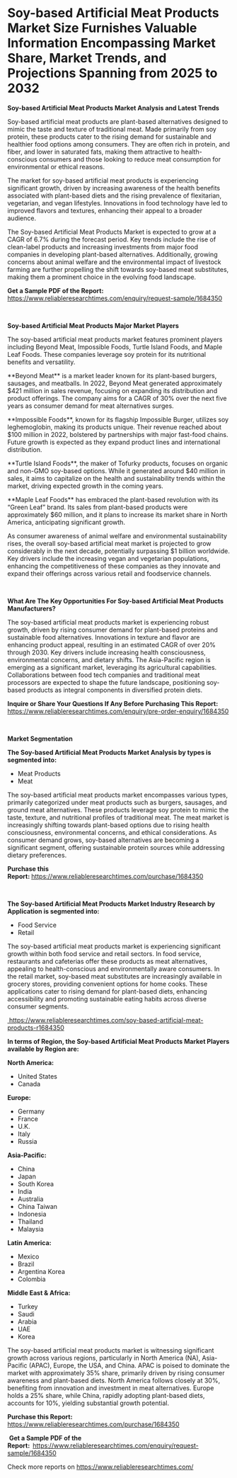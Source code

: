 <p><h1>Soy-based Artificial Meat Products Market Size Furnishes Valuable Information Encompassing Market Share, Market Trends, and Projections Spanning from 2025 to 2032</h1></p><p><strong>Soy-based Artificial Meat Products Market Analysis and Latest Trends</strong></p>
<p><p>Soy-based artificial meat products are plant-based alternatives designed to mimic the taste and texture of traditional meat. Made primarily from soy protein, these products cater to the rising demand for sustainable and healthier food options among consumers. They are often rich in protein, and fiber, and lower in saturated fats, making them attractive to health-conscious consumers and those looking to reduce meat consumption for environmental or ethical reasons.</p><p>The market for soy-based artificial meat products is experiencing significant growth, driven by increasing awareness of the health benefits associated with plant-based diets and the rising prevalence of flexitarian, vegetarian, and vegan lifestyles. Innovations in food technology have led to improved flavors and textures, enhancing their appeal to a broader audience. </p><p>The Soy-based Artificial Meat Products Market is expected to grow at a CAGR of 6.7% during the forecast period. Key trends include the rise of clean-label products and increasing investments from major food companies in developing plant-based alternatives. Additionally, growing concerns about animal welfare and the environmental impact of livestock farming are further propelling the shift towards soy-based meat substitutes, making them a prominent choice in the evolving food landscape.</p></p>
<p><strong>Get a Sample PDF of the Report:&nbsp;</strong> <a href="https://www.reliableresearchtimes.com/enquiry/request-sample/1684350?utm_campaign=3063&utm_medium=2&utm_source=Github&utm_content=ia&utm_term=26032025&utm_id=soy-based-artificial-meat-products">https://www.reliableresearchtimes.com/enquiry/request-sample/1684350</a></p>
<p>&nbsp;</p>
<p><strong>Soy-based Artificial Meat Products Major Market Players</strong></p>
<p><p>The soy-based artificial meat products market features prominent players including Beyond Meat, Impossible Foods, Turtle Island Foods, and Maple Leaf Foods. These companies leverage soy protein for its nutritional benefits and versatility.</p><p>**Beyond Meat** is a market leader known for its plant-based burgers, sausages, and meatballs. In 2022, Beyond Meat generated approximately $421 million in sales revenue, focusing on expanding its distribution and product offerings. The company aims for a CAGR of 30% over the next five years as consumer demand for meat alternatives surges.</p><p>**Impossible Foods**, known for its flagship Impossible Burger, utilizes soy leghemoglobin, making its products unique. Their revenue reached about $100 million in 2022, bolstered by partnerships with major fast-food chains. Future growth is expected as they expand product lines and international distribution.</p><p>**Turtle Island Foods**, the maker of Tofurky products, focuses on organic and non-GMO soy-based options. While it generated around $40 million in sales, it aims to capitalize on the health and sustainability trends within the market, driving expected growth in the coming years.</p><p>**Maple Leaf Foods** has embraced the plant-based revolution with its “Green Leaf” brand. Its sales from plant-based products were approximately $60 million, and it plans to increase its market share in North America, anticipating significant growth.</p><p>As consumer awareness of animal welfare and environmental sustainability rises, the overall soy-based artificial meat market is projected to grow considerably in the next decade, potentially surpassing $1 billion worldwide. Key drivers include the increasing vegan and vegetarian populations, enhancing the competitiveness of these companies as they innovate and expand their offerings across various retail and foodservice channels.</p></p>
<p>&nbsp;</p>
<p><strong>What Are The Key Opportunities For Soy-based Artificial Meat Products Manufacturers?</strong></p>
<p><p>The soy-based artificial meat products market is experiencing robust growth, driven by rising consumer demand for plant-based proteins and sustainable food alternatives. Innovations in texture and flavor are enhancing product appeal, resulting in an estimated CAGR of over 20% through 2030. Key drivers include increasing health consciousness, environmental concerns, and dietary shifts. The Asia-Pacific region is emerging as a significant market, leveraging its agricultural capabilities. Collaborations between food tech companies and traditional meat processors are expected to shape the future landscape, positioning soy-based products as integral components in diversified protein diets.</p></p>
<p><strong>Inquire or Share Your Questions If Any Before Purchasing This Report:</strong> <a href="https://www.reliableresearchtimes.com/enquiry/pre-order-enquiry/1684350?utm_campaign=3063&utm_medium=2&utm_source=Github&utm_content=ia&utm_term=26032025&utm_id=soy-based-artificial-meat-products">https://www.reliableresearchtimes.com/enquiry/pre-order-enquiry/1684350</a></p>
<p>&nbsp;</p>
<p><strong>Market Segmentation</strong></p>
<p><strong>The Soy-based Artificial Meat Products Market Analysis by types is segmented into:</strong></p>
<p><ul><li>Meat Products</li><li>Meat</li></ul></p>
<p><p>The soy-based artificial meat products market encompasses various types, primarily categorized under meat products such as burgers, sausages, and ground meat alternatives. These products leverage soy protein to mimic the taste, texture, and nutritional profiles of traditional meat. The meat market is increasingly shifting towards plant-based options due to rising health consciousness, environmental concerns, and ethical considerations. As consumer demand grows, soy-based alternatives are becoming a significant segment, offering sustainable protein sources while addressing dietary preferences.</p></p>
<p><strong>Purchase this Report:&nbsp;</strong><a href="https://www.reliableresearchtimes.com/purchase/1684350?utm_campaign=3063&utm_medium=2&utm_source=Github&utm_content=ia&utm_term=26032025&utm_id=soy-based-artificial-meat-products">https://www.reliableresearchtimes.com/purchase/1684350</a></p>
<p>&nbsp;</p>
<p><strong>The Soy-based Artificial Meat Products Market Industry Research by Application is segmented into:</strong></p>
<p><ul><li>Food Service</li><li>Retail</li></ul></p>
<p><p>The soy-based artificial meat products market is experiencing significant growth within both food service and retail sectors. In food service, restaurants and cafeterias offer these products as meat alternatives, appealing to health-conscious and environmentally aware consumers. In the retail market, soy-based meat substitutes are increasingly available in grocery stores, providing convenient options for home cooks. These applications cater to rising demand for plant-based diets, enhancing accessibility and promoting sustainable eating habits across diverse consumer segments.</p></p>
<p><a href="https://www.reliableresearchtimes.com/soy-based-artificial-meat-products-r1684350?utm_campaign=3063&utm_medium=2&utm_source=Github&utm_content=ia&utm_term=26032025&utm_id=soy-based-artificial-meat-products">&nbsp;https://www.reliableresearchtimes.com/soy-based-artificial-meat-products-r1684350</a></p>
<p><strong>In terms of Region, the Soy-based Artificial Meat Products Market Players available by Region are:</strong></p>
<p>
    <p> <strong> North America: </strong>
        <ul>
            <li>United States</li>
            <li>Canada</li>
        </ul>
        </p> 
    <p> <strong> Europe: </strong>
        <ul>
            <li>Germany</li>
            <li>France</li>
            <li>U.K.</li>
            <li>Italy</li>
            <li>Russia</li>
        </ul>
        </p> 
    <p> <strong> Asia-Pacific: </strong>
        <ul>
            <li>China</li>
            <li>Japan</li>
            <li>South Korea</li>
            <li>India</li>
            <li>Australia</li>
            <li>China Taiwan</li>
            <li>Indonesia</li>
            <li>Thailand</li>
            <li>Malaysia</li>
        </ul>
        </p> 
    <p> <strong> Latin America: </strong>
        <ul>
            <li>Mexico</li>
            <li>Brazil</li>
            <li>Argentina Korea</li>
            <li>Colombia</li>
        </ul>
        </p> 
    <p> <strong> Middle East & Africa: </strong>
        <ul>
            <li>Turkey</li>
            <li>Saudi</li>
            <li>Arabia</li>
            <li>UAE</li>
            <li>Korea</li>
        </ul>
    </p>
    </p>
<p><p>The soy-based artificial meat products market is witnessing significant growth across various regions, particularly in North America (NA), Asia-Pacific (APAC), Europe, the USA, and China. APAC is poised to dominate the market with approximately 35% share, primarily driven by rising consumer awareness and plant-based diets. North America follows closely at 30%, benefiting from innovation and investment in meat alternatives. Europe holds a 25% share, while China, rapidly adopting plant-based diets, accounts for 10%, yielding substantial growth potential.</p></p>
<p><strong>Purchase this Report: </strong><a href="https://www.reliableresearchtimes.com/purchase/1684350?utm_campaign=3063&utm_medium=2&utm_source=Github&utm_content=ia&utm_term=26032025&utm_id=soy-based-artificial-meat-products">https://www.reliableresearchtimes.com/purchase/1684350</a></p>
<p>&nbsp;<strong>Get a Sample PDF of the Report:&nbsp;&nbsp;</strong><a href="https://www.reliableresearchtimes.com/enquiry/request-sample/1684350?utm_campaign=3063&utm_medium=2&utm_source=Github&utm_content=ia&utm_term=26032025&utm_id=soy-based-artificial-meat-products">https://www.reliableresearchtimes.com/enquiry/request-sample/1684350</a></p>
<p><strong></strong></p>
<p>Check more reports on <a href="https://www.reliableresearchtimes.com/?utm_campaign=3063&utm_medium=2&utm_source=Github&utm_content=ia&utm_term=26032025&utm_id=soy-based-artificial-meat-products">https://www.reliableresearchtimes.com/</a></p>